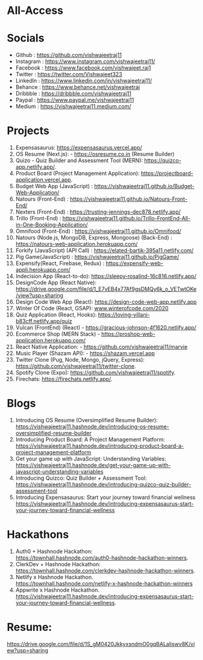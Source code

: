 # All-Access

# Socials     
- Github : https://github.com/vishwajeetraj11
- Instagram : https://www.instagram.com/vishwajeetraj11/
- Facebook : https://www.facebook.com/vishwajeet.raj1
- Twitter : https://twitter.com/Vishwajeet323
- LinkedIn : https://www.linkedin.com/in/vishwajeetraj11/
- Behance : https://www.behance.net/vishwajeetraj
- Dribbble : https://dribbble.com/vishwajeetraj11
- Paypal : https://www.paypal.me/vishwajeetraj11  
- Medium : https://vishwajeetraj11.medium.com/  
   
# Projects
1.  Expensasaurus: https://expensasaurus.vercel.app/
2.  OS Resume (Next.js): - https://osresume.co.in (Resume Builder)
3.  Quizo - Quiz Builder and Assessment Tool (MERN): https://quizco-app.netlify.app/.
4.  Product Board (Project Management Application): https://projectboard-application.vercel.app. 
5.  Budget Web App (JavaScript) : https://vishwajeetraj11.github.io/Budget-Web-Application/
6.  Natours (Front-End) : https://vishwajeetraj11.github.io/Natours-Front-End/
7.  Nexters (Front-End) : https://trusting-jennings-dec878.netlify.app/
8.  Trillo (Front-End) : https://vishwajeetraj11.github.io/Trillo-FrontEnd-All-in-One-Booking-Application/
9.  Omnifood (Front-End) : https://vishwajeetraj11.github.io/Omnifood/
10.  Natours (Node.js, MongoDB, Express, Mongoose) (Back-End) : https://natours-web-application.herokuapp.com/
11.  Forkify (JavaScript) (API Call) : https://elated-bartik-395a11.netlify.com/
12.  Pig Game(JavaScript) : https://vishwajeetraj11.github.io/PigGame/ 
13.  Expensify(React, Firebase, Redux) : https://expensify-web-appli.herokuapp.com/
14. Indecision App (React-to-do): https://sleepy-rosalind-16c816.netlify.app/
15. DesignCode App (React Native): https://drive.google.com/file/d/1_E7vEB4x77Af9gsDMQy6k_o_VETwtOKe/view?usp=sharing
16. Design Code Web App (React): https://design-code-web-app.netlify.app
17. Winter Of Code (React, GSAP): www.winterofcode.com/2020
18. Quiz Application (React, Hooks): https://loving-villani-b83cff.netlify.app/quiz
19. Vulcan (FrontEnd) (React) - https://gracious-johnson-4f1620.netlify.app/  
20. Ecommerce Shop (MERN Stack) - https://proshop-web-application.herokuapp.com/  
21. React Native Application: - https://github.com/vishwajeetraj11/marvie  
22. Music Player (Shazam API): - https://shazam.vercel.app
23. Twitter Clone (Pug, Node, Mongo, jQuery, Express): https://github.com/vishwajeetraj11/twitter-clone.   
24. Spotify Clone (Expo): https://github.com/vishwajeetraj11/spotify. 
25. Firechats: https://firechats.netlify.app/.

# Blogs
1. Introducing OS Resume (Oversimplified Resume Builder):  
   https://vishwajeetraj11.hashnode.dev/introducing-os-resume-oversimplified-resume-builder  
2. Introducing Product Board: A Project Management Platform:   
   https://vishwajeetraj11.hashnode.dev/introducing-product-board-a-project-management-platform
3. Get your game up with JavaScript: Understanding Variables:  
   https://vishwajeetraj11.hashnode.dev/get-your-game-up-with-javascript-understanding-variables
4. Introducing Quizco: Quiz Builder + Assessment Tool:  
   https://vishwajeetraj11.hashnode.dev/introducing-quizco-quiz-builder-assessment-tool
5. Introducing Expensasaurus: Start your journey toward financial wellness
   https://vishwajeetraj11.hashnode.dev/introducing-expensasaurus-start-your-journey-toward-financial-wellness

# Hackathons  
1. Auth0 + Hashnode Hackathon:  
   https://townhall.hashnode.com/auth0-hashnode-hackathon-winners. 
2. ClerkDev + Hashnode Hackathon:   
   https://townhall.hashnode.com/clerkdev-hashnode-hackathon-winners.  
3. Netlify x Hashnode Hackathon.   
   https://townhall.hashnode.com/netlify-x-hashnode-hackathon-winners
4. Appwrite x Hashnode Hackathon.
   https://vishwajeetraj11.hashnode.dev/introducing-expensasaurus-start-your-journey-toward-financial-wellness.

# Resume:  
https://drive.google.com/file/d/1S_gM0420JkkyxsndmO0gqBALaliswv8K/view?usp=sharing

